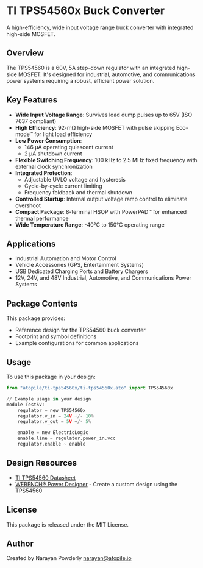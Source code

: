# TI TPS54560x Buck Converter

A high-efficiency, wide input voltage range buck converter with integrated high-side MOSFET.

## Overview

The TPS54560 is a 60V, 5A step-down regulator with an integrated high-side MOSFET. It's designed for industrial, automotive, and communications power systems requiring a robust, efficient power solution.

## Key Features

- **Wide Input Voltage Range**: Survives load dump pulses up to 65V (ISO 7637 compliant)
- **High Efficiency**: 92-mΩ high-side MOSFET with pulse skipping Eco-mode™ for light load efficiency
- **Low Power Consumption**:
  - 146 μA operating quiescent current
  - 2 μA shutdown current
- **Flexible Switching Frequency**: 100 kHz to 2.5 MHz fixed frequency with external clock synchronization
- **Integrated Protection**:
  - Adjustable UVLO voltage and hysteresis
  - Cycle-by-cycle current limiting
  - Frequency foldback and thermal shutdown
- **Controlled Startup**: Internal output voltage ramp control to eliminate overshoot
- **Compact Package**: 8-terminal HSOP with PowerPAD™ for enhanced thermal performance
- **Wide Temperature Range**: -40°C to 150°C operating range

## Applications

- Industrial Automation and Motor Control
- Vehicle Accessories (GPS, Entertainment Systems)
- USB Dedicated Charging Ports and Battery Chargers
- 12V, 24V, and 48V Industrial, Automotive, and Communications Power Systems

## Package Contents

This package provides:

- Reference design for the TPS54560 buck converter
- Footprint and symbol definitions
- Example configurations for common applications

## Usage

To use this package in your design:

```python
from "atopile/ti-tps54560x/ti-tps54560x.ato" import TPS54560x

// Example usage in your design
module Test5V:
    regulator = new TPS54560x
    regulator.v_in = 24V +/- 10%
    regulator.v_out = 5V +/- 5%

    enable = new ElectricLogic
    enable.line ~ regulator.power_in.vcc
    regulator.enable ~ enable
```

## Design Resources

- [TI TPS54560 Datasheet](https://www.ti.com/lit/ds/symlink/tps54560.pdf)
- [WEBENCH® Power Designer](https://webench.ti.com/power-designer/) - Create a custom design using the TPS54560

## License

This package is released under the MIT License.

## Author

Created by Narayan Powderly <narayan@atopile.io>
